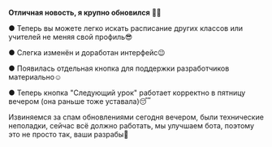 __Отличная новость, я крупно обновился__ 🎉🎊

● Теперь вы можете легко искать расписание других классов или учителей не меняя свой профиль😎

● Слегка изменён и доработан интерфейс😉

● Появилась отдельная кнопка для поддержки разработчиков материально☺️

● Теперь кнопка "Следующий урок" работает корректно в пятницу вечером (она раньше тоже уставала)😴

Извиняемся за спам обновлениями сегодня вечером, были технические неполадки, сейчас всё должно работать, мы улучшаем бота, поэтому это не просто так, ваши разрабы🤍
